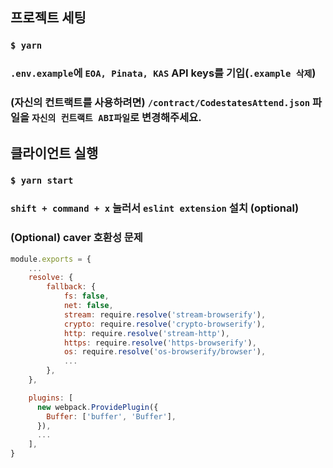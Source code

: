 ## 프로젝트 세팅

### `$ yarn`

### `.env.example`에 `EOA, Pinata, KAS` API keys를 기입(`.example 삭제`)

### (자신의 컨트랙트를 사용하려면) `/contract/CodestatesAttend.json` 파일을 `자신의 컨트랙트 ABI파일`로 변경해주세요.

## 클라이언트 실행

### `$ yarn start`

### `shift + command + x` 눌러서 `eslint extension` 설치 (optional)

### (Optional) caver 호환성 문제

```js
module.exports = {
    ...
    resolve: {
        fallback: {
            fs: false,
            net: false,
            stream: require.resolve('stream-browserify'),
            crypto: require.resolve('crypto-browserify'),
            http: require.resolve('stream-http'),
            https: require.resolve('https-browserify'),
            os: require.resolve('os-browserify/browser'),
            ...
        },
    },

    plugins: [
      new webpack.ProvidePlugin({
        Buffer: ['buffer', 'Buffer'],
      }),
      ...
    ],
}
```
